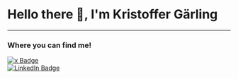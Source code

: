 <h1>Hello there 👋, I'm Kristoffer Gärling</h1>
<hr>
<h3>Where you can find me!</h3>

<a href="" target="_blank">
<img src="" alt="x Badge"/>
</a>

<div id="techstack-badges">
  <a href="https://www.linkedin.com/in/kristoffer-g%C3%A4rling-bengtsson-4760b1203/" target="_blank"></a>
</div>

<div id="contact-badges">
  <a href="https://www.linkedin.com/in/kristoffer-g%C3%A4rling-bengtsson-4760b1203/" target="_blank"><img src="https://img.shields.io/badge/LinkedIn-blue?style=for-the-badge&logo=linkedin&logoColor=white" alt="LinkedIn Badge"/></a>
</div>
